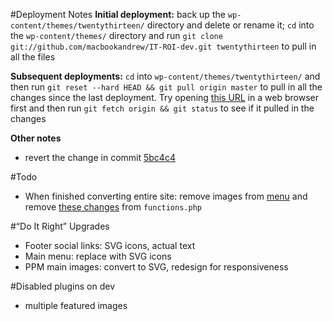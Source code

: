 #Deployment Notes
 **Initial deployment:** back up the `wp-content/themes/twentythirteen/` directory and delete or rename it; `cd` into the `wp-content/themes/` directory and run `git clone git://github.com/macbookandrew/IT-ROI-dev.git twentythirteen` to pull in all the files

**Subsequent deployments:** `cd` into `wp-content/themes/twentythirteen/` and then run `git reset --hard HEAD && git pull origin master` to pull in all the changes since the last deployment. Try opening [this URL](http://itroisolutions.com/git-pull-DTh1frHRSybxQ1blQn5fl.php) in a web browser first and then run `git fetch origin && git status` to see if it pulled in the changes

**Other notes**

 - revert the change in commit [5bc4c4](https://github.com/macbookandrew/IT-ROI-dev/commit/5bc4c4a9f5f642d0c9181fa8c709294f437a6f89)

#Todo
 - When finished converting entire site: remove images from [menu](https://itroisolutions.com/wp-admin/nav-menus.php) and remove [these changes](https://github.com/macbookandrew/IT-ROI-dev/commit/944cef2) from `functions.php`

#“Do It Right” Upgrades
 - Footer social links: SVG icons, actual text
 - Main menu: replace with SVG icons
 - PPM main images: convert to SVG, redesign for responsiveness

#Disabled plugins on dev
 - multiple featured images
